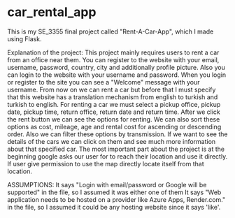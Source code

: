# car_rental_app
This is my SE_3355 final project called "Rent-A-Car-App", which I made using Flask. 

Explanation of the project:
This project mainly requires users to rent a car from an office near them. You can register to the website with your email, username, password, country, city and additionally profile picture. Also you can login to the website with your username and password. When you login or register to the site you can see a "Welcome" message with your username. From now on we can rent a car but before that I must specify that this website has a translation mechanism from english to turkish and turkish to english. For renting a car we must select a pickup office, pickup date, pickup time, return office, return date and return time. After we click the rent button we can see the options for renting. We can also sort these options as cost, mileage, age and rental cost for ascending or descending order. Also we can filter these options by transmission. If we want to see the details of the cars we can click on them and see much more information about that specified car. The most important part about the project is at the beginning google asks our user for to reach their location and use it directly. If user give permission to use the map directly locate itself from that location. 


ASSUMPTIONS:
It says "Login with email/password or Google will be supported" in the file, so I assumed it was either one of them
It says "Web application needs to be hosted on a provider like Azure Apps, Render.com." in the file, so I assumed it could be any hosting website since it says 'like'.


